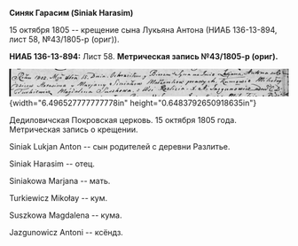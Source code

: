 **Синяк Гарасим (Siniak Harasim)**

15 октября 1805 -- крещение сына Лукьяна Антона (НИАБ 136-13-894, лист
58, №43/1805-р (ориг)).

**НИАБ 136-13-894:** Лист 58. **Метрическая запись №43/1805-р (ориг).**

![](./media/5097596879b31770ec79955a4808d244ed9dae97.png){width="6.496527777777778in"
height="0.6483792650918635in"}

Дедиловичская Покровская церковь. 15 октября 1805 года. Метрическая
запись о крещении.

Siniak Lukjan Anton -- сын родителей с деревни Разлитье.

Siniak Harasim -- отец.

Siniakowa Marjana -- мать.

Turkiewicz Mikołay -- кум.

Suszkowa Magdalena -- кума.

Jazgunowicz Antoni -- ксёндз.

